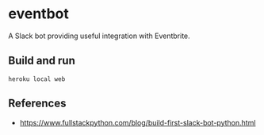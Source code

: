 eventbot
========

A Slack bot providing useful integration with Eventbrite.


Build and run
-------------

	heroku local web


References
----------

* https://www.fullstackpython.com/blog/build-first-slack-bot-python.html
